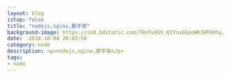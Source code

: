 ```yaml
---
layout: blog
istop: false
title: "nodejs,nginx,脚手架"
background-image: https://ss0.bdstatic.com/70cFuHSh_Q1YnxGkpoWK1HF6hhy/it/u=493146188,1000916900&fm=15&gp=0.jpg
date:  2018-10-04 20:45:56
category: node
description: <p>nodejs,nginx,脚手架</p>
tags:
- node
---
```



